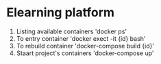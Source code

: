 # Elearning platform

1. Listing available containers 'docker ps'
2. To entry container 'docker exect -it {id} bash'
3. To rebuild container 'docker-compose build {id}'
4. Staart project's containers 'docker-compose up'